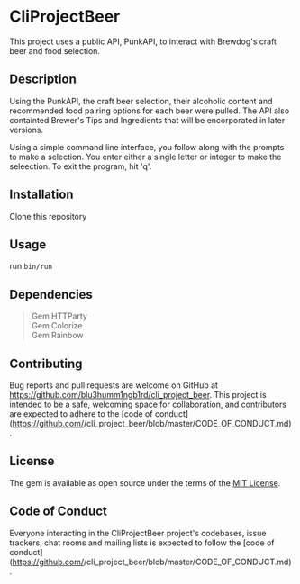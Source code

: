 # CliProjectBeer

This project uses a public API, PunkAPI, to interact with Brewdog's craft beer and food selection. 


## Description

Using the PunkAPI, the craft beer selection, their alcoholic content and recommended food pairing options for each beer were pulled. The API also containted Brewer's Tips and Ingredients that will be encorporated in later versions.   

Using a simple command line interface, you follow along with the prompts to make a selection. You enter either a single letter or integer to make the seleection. To exit the program, hit 'q'. 


## Installation 

Clone this repository 

## Usage

run `bin/run`



## Dependencies

>Gem HTTParty   
Gem Colorize   
Gem Rainbow

## Contributing

Bug reports and pull requests are welcome on GitHub at https://github.com/blu3humm1ngb1rd/cli_project_beer. This project is intended to be a safe, welcoming space for collaboration, and contributors are expected to adhere to the [code of conduct](https://github.com/<github username>/cli_project_beer/blob/master/CODE_OF_CONDUCT.md).


## License

The gem is available as open source under the terms of the [MIT License](https://opensource.org/licenses/MIT).

## Code of Conduct

Everyone interacting in the CliProjectBeer project's codebases, issue trackers, chat rooms and mailing lists is expected to follow the [code of conduct](https://github.com/<github username>/cli_project_beer/blob/master/CODE_OF_CONDUCT.md).
